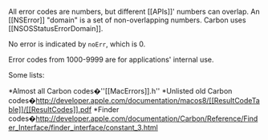 

All error codes are numbers, but different [[APIs]]' numbers can overlap. An [[NSError]] "domain" is a set of non-overlapping numbers. Carbon uses [[NSOSStatusErrorDomain]].

No error is indicated by <code>noErr</code>, which is 0.

Error codes from 1000-9999 are for applications' internal use.

Some lists:

*Almost all Carbon codes�''[[MacErrors]].h''
*Unlisted old Carbon codes�http://developer.apple.com/documentation/macos8/[[ResultCodeTable]]/[[ResultCodes]].pdf
*Finder codes�http://developer.apple.com/documentation/Carbon/Reference/Finder_Interface/finder_interface/constant_3.html